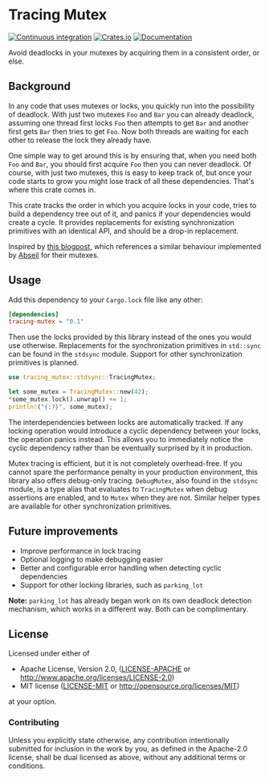 # Tracing Mutex

[![Continuous integration](https://github.com/bertptrs/tracing-mutex/actions/workflows/ci.yml/badge.svg)](https://github.com/bertptrs/tracing-mutex/actions/workflows/ci.yml)
[![Crates.io](https://img.shields.io/crates/v/tracing-mutex.svg)](https://crates.io/crates/tracing-mutex)
[![Documentation](https://docs.rs/tracing-mutex/badge.svg)](https://docs.rs/tracing-mutex)

Avoid deadlocks in your mutexes by acquiring them in a consistent order, or else.

## Background

In any code that uses mutexes or locks, you quickly run into the possibility of deadlock. With just
two mutexes `Foo` and `Bar` you can already deadlock, assuming one thread first locks `Foo` then
attempts to get `Bar` and another first gets `Bar` then tries to get `Foo`. Now both threads are
waiting for each other to release the lock they already have.

One simple way to get around this is by ensuring that, when you need both `Foo` and `Bar`, you
should first acquire `Foo` then you can never deadlock. Of course, with just two mutexes, this is
easy to keep track of, but once your code starts to grow you might lose track of all these
dependencies. That's where this crate comes in.

This crate tracks the order in which you acquire locks in your code, tries to build a dependency
tree out of it, and panics if your dependencies would create a cycle. It provides replacements for
existing synchronization primitives with an identical API, and should be a drop-in replacement.

Inspired by [this blogpost][whileydave], which references a similar behaviour implemented by
[Abseil][abseil-mutex] for their mutexes.

[whileydave]: https://whileydave.com/2020/12/19/dynamic-cycle-detection-for-lock-ordering/
[abseil-mutex]: https://abseil.io/docs/cpp/guides/synchronization

## Usage

Add this dependency to your `Cargo.lock` file like any other:

```toml
[dependencies]
tracing-mutex = "0.1"
```

Then use the locks provided by this library instead of the ones you would use otherwise.
Replacements for the synchronization primitives in `std::sync` can be found in the `stdsync` module.
Support for other synchronization primitives is planned.

```rust
use tracing_mutex::stdsync::TracingMutex;

let some_mutex = TracingMutex::new(42);
*some_mutex.lock().unwrap() += 1;
println!("{:?}", some_mutex);
```

The interdependencies between locks are automatically tracked. If any locking operation would
introduce a cyclic dependency between your locks, the operation panics instead. This allows you to
immediately notice the cyclic dependency rather than be eventually surprised by it in production.

Mutex tracing is efficient, but it is not completely overhead-free. If you cannot spare the
performance penalty in your production environment, this library also offers debug-only tracing.
`DebugMutex`, also found in the `stdsync` module, is a type alias that evaluates to `TracingMutex`
when debug assertions are enabled, and to `Mutex` when they are not. Similar helper types are
available for other synchronization primitives.

## Future improvements

- Improve performance in lock tracing
- Optional logging to make debugging easier
- Better and configurable error handling when detecting cyclic dependencies
- Support for other locking libraries, such as `parking_lot`

**Note:** `parking_lot` has already began work on its own deadlock detection mechanism, which works
in a different way. Both can be complimentary.

## License

Licensed under either of

- Apache License, Version 2.0, ([LICENSE-APACHE](./LICENSE-APACHE) or
  http://www.apache.org/licenses/LICENSE-2.0)
- MIT license ([LICENSE-MIT](./LICENSE-MIT) or http://opensource.org/licenses/MIT)

at your option.

### Contributing

Unless you explicitly state otherwise, any contribution intentionally submitted for inclusion in the
work by you, as defined in the Apache-2.0 license, shall be dual licensed as above, without any
additional terms or conditions.
